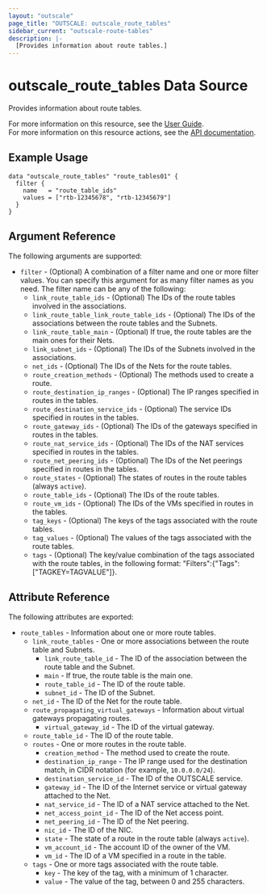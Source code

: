 ```yaml
---
layout: "outscale"
page_title: "OUTSCALE: outscale_route_tables"
sidebar_current: "outscale-route-tables"
description: |-
  [Provides information about route tables.]
---
```


# outscale_route_tables Data Source

Provides information about route tables.

For more information on this resource, see the [User Guide](https://docs.outscale.com/en/userguide/About-Route-Tables.html).  
For more information on this resource actions, see the [API documentation](https://docs.outscale.com/api#3ds-outscale-api-routetable).

## Example Usage

```hcl
data "outscale_route_tables" "route_tables01" {
  filter {
    name   = "route_table_ids"
    values = ["rtb-12345678", "rtb-12345679"]
  }
}
```

## Argument Reference

The following arguments are supported:

* `filter` - (Optional) A combination of a filter name and one or more filter values. You can specify this argument for as many filter names as you need. The filter name can be any of the following:
    * `link_route_table_ids` - (Optional) The IDs of the route tables involved in the associations.
    * `link_route_table_link_route_table_ids` - (Optional) The IDs of the associations between the route tables and the Subnets.
    * `link_route_table_main` - (Optional) If true, the route tables are the main ones for their Nets.
    * `link_subnet_ids` - (Optional) The IDs of the Subnets involved in the associations.
    * `net_ids` - (Optional) The IDs of the Nets for the route tables.
    * `route_creation_methods` - (Optional) The methods used to create a route.
    * `route_destination_ip_ranges` - (Optional) The IP ranges specified in routes in the tables.
    * `route_destination_service_ids` - (Optional) The service IDs specified in routes in the tables.
    * `route_gateway_ids` - (Optional) The IDs of the gateways specified in routes in the tables.
    * `route_nat_service_ids` - (Optional) The IDs of the NAT services specified in routes in the tables.
    * `route_net_peering_ids` - (Optional) The IDs of the Net peerings specified in routes in the tables.
    * `route_states` - (Optional) The states of routes in the route tables (always `active`).
    * `route_table_ids` - (Optional) The IDs of the route tables.
    * `route_vm_ids` - (Optional) The IDs of the VMs specified in routes in the tables.
    * `tag_keys` - (Optional) The keys of the tags associated with the route tables.
    * `tag_values` - (Optional) The values of the tags associated with the route tables.
    * `tags` - (Optional) The key/value combination of the tags associated with the route tables, in the following format: &quot;Filters&quot;:{&quot;Tags&quot;:[&quot;TAGKEY=TAGVALUE&quot;]}.

## Attribute Reference

The following attributes are exported:

* `route_tables` - Information about one or more route tables.
    * `link_route_tables` - One or more associations between the route table and Subnets.
        * `link_route_table_id` - The ID of the association between the route table and the Subnet.
        * `main` - If true, the route table is the main one.
        * `route_table_id` - The ID of the route table.
        * `subnet_id` - The ID of the Subnet.
    * `net_id` - The ID of the Net for the route table.
    * `route_propagating_virtual_gateways` - Information about virtual gateways propagating routes.
        * `virtual_gateway_id` - The ID of the virtual gateway.
    * `route_table_id` - The ID of the route table.
    * `routes` - One or more routes in the route table.
        * `creation_method` - The method used to create the route.
        * `destination_ip_range` - The IP range used for the destination match, in CIDR notation (for example, `10.0.0.0/24`).
        * `destination_service_id` - The ID of the OUTSCALE service.
        * `gateway_id` - The ID of the Internet service or virtual gateway attached to the Net.
        * `nat_service_id` - The ID of a NAT service attached to the Net.
        * `net_access_point_id` - The ID of the Net access point.
        * `net_peering_id` - The ID of the Net peering.
        * `nic_id` - The ID of the NIC.
        * `state` - The state of a route in the route table (always `active`). 
        * `vm_account_id` - The account ID of the owner of the VM.
        * `vm_id` - The ID of a VM specified in a route in the table.
    * `tags` - One or more tags associated with the route table.
        * `key` - The key of the tag, with a minimum of 1 character.
        * `value` - The value of the tag, between 0 and 255 characters.
